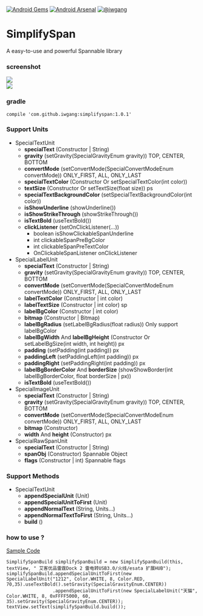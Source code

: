 [![Android Gems](http://www.android-gems.com/badge/iwgang/SimplifySpan.svg?branch=master)](http://www.android-gems.com/lib/iwgang/SimplifySpan)
[![Android Arsenal](https://img.shields.io/badge/Android%20Arsenal-SimplifySpan-green.svg?style=true)](http://android-arsenal.com/details/1/2907)
[![@iwgang](https://img.shields.io/badge/weibo-%40iwgang-blue.svg)](http://weibo.com/iwgang)

# SimplifySpan
A easy-to-use and powerful Spannable library

### screenshot
![](https://raw.githubusercontent.com/iwgang/SimplifySpan/master/screenshot/s1.png)   
![](https://raw.githubusercontent.com/iwgang/SimplifySpan/master/screenshot/s2.gif)  

### gradle
    compile 'com.github.iwgang:simplifyspan:1.0.1'
    
### Support Units
* SpecialTextUnit
    * **specialText** (Constructor | String)
    * **gravity** (setGravity(SpecialGravityEnum gravity)) TOP, CENTER, BOTTOM
    * **convertMode** (setConvertMode(SpecialConvertModeEnum convertMode)) ONLY_FIRST, ALL, ONLY_LAST
    * **specialTextColor** (Constructor Or setSpecialTextColor(int color))
    * **textSize** (Constructor Or setTextSize(float size)) ps
    * **specialTextBackgroundColor** (setSpecialTextBackgroundColor(int color))
    * **isShowUnderline** (showUnderline())
    * **isShowStrikeThrough** (showStrikeThrough())
    * **isTextBold** (useTextBold())
    * **clickListener** (setOnClickListener(...))
        * boolean isShowClickableSpanUnderline
        * int     clickableSpanPreBgColor
        * int     clickableSpanPreTextColor
        * OnClickableSpanListener onClickListener
* SpecialLabelUnit
    * **specialText** (Constructor | String)
    * **gravity** (setGravity(SpecialGravityEnum gravity)) TOP, CENTER, BOTTOM
    * **convertMode** (setConvertMode(SpecialConvertModeEnum convertMode)) ONLY_FIRST, ALL, ONLY_LAST
    * **labelTextColor** (Constructor | int color)
    * **labelTextSize** (Constructor | int color) sp
    * **labelBgColor** (Constructor | int color)
    * **bitmap** (Constructor | Bitmap)
    * **labelBgRadius** (setLabelBgRadius(float radius)) Only support labelBgColor
    * **labelBgWidth** And **labelBgHeight** (Constructor Or setLabelBgSize(int width, int height)) px
    * **padding** (setPadding(int padding)) px
    * **paddingLeft** (setPaddingLeft(int padding)) px
    * **paddingRight** (setPaddingRight(int padding)) px
    * **labelBgBorderColor** And **borderSize** (showShowBorder(int labelBgBorderColor, float borderSize | px))
    * **isTextBold** (useTextBold())
* SpecialImageUnit
    * **specialText** (Constructor | String)
    * **gravity** (setGravity(SpecialGravityEnum gravity)) TOP, CENTER, BOTTOM
    * **convertMode** (setConvertMode(SpecialConvertModeEnum convertMode)) ONLY_FIRST, ALL, ONLY_LAST
    * **bitmap** (Constructor)
    * **width** And **height** (Constructor) px
* SpecialRawSpanUnit
    * **specialText** (Constructor | String)
    * **spanObj** (Constructor) Spannable Object
    * **flags** (Constructor | int) Spannable flags
    
### Support Methods
* SpecialTextUnit
    * **appendSpecialUnit** (Unit) 
    * **appendSpecialUnitToFirst** (Unit)
    * **appendNormalText** (String, Units...)
    * **appendNormalTextToFirst** (String, Units...)
    * **build** ()

### how to use ?
[Sample Code](https://github.com/iwgang/SimplifySpan/blob/master/app/src/main/java/cn/iwgang/simplifyspandemo/MainActivity.java)
```
SimplifySpanBuild simplifySpanBuild = new SimplifySpanBuild(this, textView, " 艾客优品雷霆Dock 2 雷电转USB3.0/火线/esata 扩展HUB");
simplifySpanBuild.appendSpecialUnitToFirst(new SpecialLabelUnit("1212", Color.WHITE, 8, Color.RED, 70,35).useTextBold().setGravity(SpecialGravityEnum.CENTER))
                 .appendSpecialUnitToFirst(new SpecialLabelUnit("天猫", Color.WHITE, 8, 0xFFFF5000, 60, 35).setGravity(SpecialGravityEnum.CENTER));
textView.setText(simplifySpanBuild.build());
```
